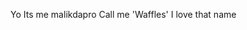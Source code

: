 Yo
Its me malikdapro
Call me 'Waffles' I love that name
<!---
malikkthepro/malikkthepro is a ✨ special ✨ repository because its `README.md` (this file) appears on your GitHub profile.
You can click the Preview link to take a look at your changes.
--->
